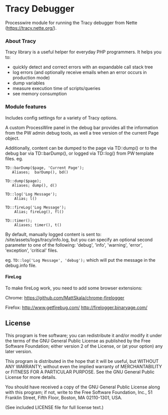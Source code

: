 Tracy Debugger
================

Processwire module for running the Tracy debugger from Nette (https://tracy.nette.org/).

### About Tracy

Tracy library is a useful helper for everyday PHP programmers. It helps you to:

* quickly detect and correct errors with an expandable call stack tree
* log errors (and optionally receive emails when an error occurs in production mode)
* dump variables
* measure execution time of scripts/queries
* see memory consumption

### Module features

Includes config settings for a variety of Tracy options.

A custom ProcessWire panel in the debug bar provides all the information from the PW admin
debug tools, as well a tree version of the current Page object.

Additionally, content can be dumped to the page via TD::dump() or to the debug bar via TD::barDump(),
or logged via TD::log() from PW template files. eg.

```
TD::barDump($page, 'Current Page');
   Aliases;  barDump(), bd()

TD::dump($page);
   Aliases; dump(), d()

TD::log('Log Message');
    Alias; l()

TD::fireLog('Log Message');
    Alias; fireLog(), fl()

TD::timer();
    Aliases; timer(), t()
```

By default, manually logged content is sent to: /site/assets/logs/tracy/info.log,
but you can specify an optional second parameter to one of the following:
'debug', 'info', 'warning', 'error', 'exception', 'critical' files.

eg. `TD::log('Log Message', 'debug');` which will put the message in the debug.info file.


#### FireLog

To make fireLog work, you need to add some browser extensions:

Chrome:
https://github.com/MattSkala/chrome-firelogger

Firefox:
http://www.getfirebug.com/
http://firelogger.binaryage.com/


## License

This program is free software; you can redistribute it and/or
modify it under the terms of the GNU General Public License
as published by the Free Software Foundation; either version 2
of the License, or (at your option) any later version.

This program is distributed in the hope that it will be useful,
but WITHOUT ANY WARRANTY; without even the implied warranty of
MERCHANTABILITY or FITNESS FOR A PARTICULAR PURPOSE.  See the
GNU General Public License for more details.

You should have received a copy of the GNU General Public License
along with this program; if not, write to the Free Software
Foundation, Inc., 51 Franklin Street, Fifth Floor, Boston, MA  02110-1301, USA.

(See included LICENSE file for full license text.)